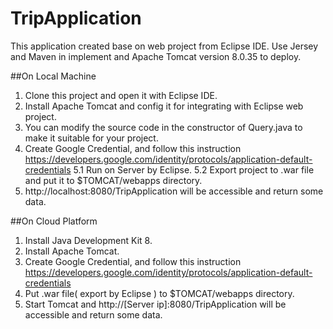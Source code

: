 # TripApplication

This application created base on web project from Eclipse IDE. 
Use Jersey and Maven in implement and Apache Tomcat version 8.0.35 to deploy.

##On Local Machine

1. Clone this project and open it with Eclipse IDE.
2. Install Apache Tomcat and config it for integrating with Eclipse web project.
3. You can modify the source code in the constructor of Query.java to make it suitable for your project.
4. Create Google Credential, and follow this instruction https://developers.google.com/identity/protocols/application-default-credentials 
5.1 Run on Server by Eclipse. 
5.2 Export project to .war file and put it to $TOMCAT/webapps directory. 
6. http://localhost:8080/TripApplication will be accessible and return some data.

##On Cloud Platform

1. Install Java Development Kit 8.
2. Install Apache Tomcat.
3. Create Google Credential, and follow this instruction https://developers.google.com/identity/protocols/application-default-credentials
4. Put .war file( export by Eclipse ) to $TOMCAT/webapps directory.
5. Start Tomcat and http://[Server ip]:8080/TripApplication will be accessible and return some data.